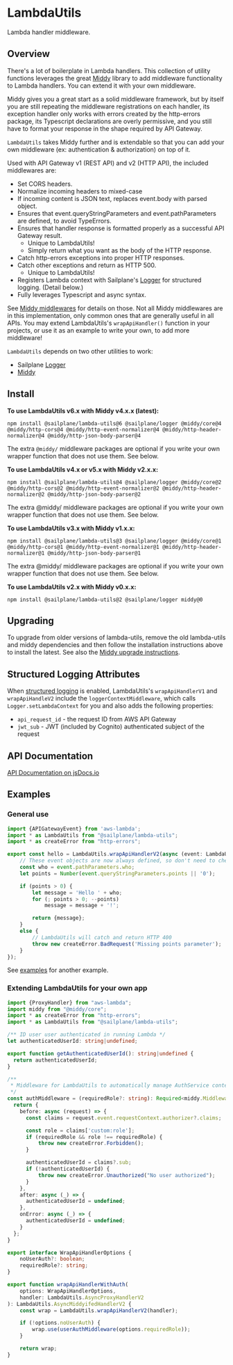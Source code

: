 # LambdaUtils

Lambda handler middleware.

## Overview

There's a lot of boilerplate in Lambda handlers. This collection of utility functions leverages the great
[Middy](https://middy.js.org) library to add middleware functionality to Lambda handlers.
You can extend it with your own middleware.

Middy gives you a great start as a solid middleware framework,
but by itself you are still repeating the middleware registrations
on each handler, its exception handler only works with errors created by the http-errors package,
its Typescript declarations are overly permissive,
and you still have to format your response in the shape required by API Gateway.

`LambdaUtils` takes Middy further and is extendable so that you can add your own middleware
(ex: authentication & authorization) on top of it.

Used with API Gateway v1 (REST API) and v2 (HTTP API), the included middlewares are:

- Set CORS headers.
- Normalize incoming headers to mixed-case
- If incoming content is JSON text, replaces event.body with parsed object.
- Ensures that event.queryStringParameters and event.pathParameters are defined, to avoid TypeErrors.
- Ensures that handler response is formatted properly as a successful API Gateway result.
   - Unique to LambdaUtils!
   - Simply return what you want as the body of the HTTP response.
- Catch http-errors exceptions into proper HTTP responses.
- Catch other exceptions and return as HTTP 500.
   - Unique to LambdaUtils!
- Registers Lambda context with Sailplane's [Logger](logger.md) for structured logging. (Detail below.)
- Fully leverages Typescript and async syntax.

See [Middy middlewares](https://middy.js.org/docs/category/middlewares) for details on those.
Not all Middy middlewares are in this implementation, only common ones that are generally useful in all
APIs. You may extend LambdaUtils's `wrapApiHandler()` function in your projects,
or use it as an example to write your own, to add more middleware!

`LambdaUtils` depends on two other utilities to work:

- Sailplane [Logger](logger.md)
- [Middy](https://middy.js.org)

## Install

**To use LambdaUtils v6.x with Middy v4.x.x (latest):**

```shell
npm install @sailplane/lambda-utils@6 @sailplane/logger @middy/core@4 @middy/http-cors@4 @middy/http-event-normalizer@4 @middy/http-header-normalizer@4 @middy/http-json-body-parser@4
```

The extra `@middy/` middleware packages are optional if you write your own wrapper function that does not use them.
See below.

**To use LambdaUtils v4.x or v5.x with Middy v2.x.x:**

```shell
npm install @sailplane/lambda-utils@4 @sailplane/logger @middy/core@2 @middy/http-cors@2 @middy/http-event-normalizer@2 @middy/http-header-normalizer@2 @middy/http-json-body-parser@2
```

The extra @middy/ middleware packages are optional if you write your own wrapper function that does not use them.
See below.

**To use LambdaUtils v3.x with Middy v1.x.x:**

```shell
npm install @sailplane/lambda-utils@3 @sailplane/logger @middy/core@1 @middy/http-cors@1 @middy/http-event-normalizer@1 @middy/http-header-normalizer@1 @middy/http-json-body-parser@1
```

The extra @middy/ middleware packages are optional if you write your own wrapper function that does not use them.
See below.

**To use LambdaUtils v2.x with Middy v0.x.x:**

```shell
npm install @sailplane/lambda-utils@2 @sailplane/logger middy@0
```

## Upgrading

To upgrade from older versions of lambda-utils, remove the old lambda-utils and middy dependencies
and then follow the installation instructions above to install the latest. See also the
[Middy upgrade instructions](https://middy.js.org/docs/category/upgrade).

## Structured Logging Attributes

When [structured logging](logger.md) is enabled, LambdaUtils's `wrapApiHandlerV1` and `wrapApiHandleV2`
include the `loggerContextMiddleware`, which calls `Logger.setLambdaContext` for you and also
adds the following properties:

- `api_request_id` - the request ID from AWS API Gateway
- `jwt_sub` - JWT (included by Cognito) authenticated subject of the request

## API Documentation

[API Documentation on jsDocs.io](https://www.jsdocs.io/package/@sailplane/lambda-utils)

## Examples

### General use

```ts
import {APIGatewayEvent} from 'aws-lambda';
import * as LambdaUtils from "@sailplane/lambda-utils";
import * as createError from "http-errors";

export const hello = LambdaUtils.wrapApiHandlerV2(async (event: LambdaUtils.APIGatewayProxyEvent) => {
    // These event objects are now always defined, so don't need to check for undefined. 🙂
    const who = event.pathParameters.who;
    let points = Number(event.queryStringParameters.points || '0');

    if (points > 0) {
        let message = 'Hello ' + who;
        for (; points > 0; --points)
            message = message + '!';

        return {message};
    }
    else {
        // LambdaUtils will catch and return HTTP 400
        throw new createError.BadRequest('Missing points parameter');
    }
});
```

See [examples](examples.md) for another example.

### Extending LambdaUtils for your own app

```ts
import {ProxyHandler} from "aws-lambda";
import middy from "@middy/core";
import * as createError from "http-errors";
import * as LambdaUtils from "@sailplane/lambda-utils";

/** ID user user authenticated in running Lambda */
let authenticatedUserId: string|undefined;

export function getAuthenticatedUserId(): string|undefined {
  return authenticatedUserId;
}

/**
 * Middleware for LambdaUtils to automatically manage AuthService context.
 */
const authMiddleware = (requiredRole?: string): Required<middy.MiddlewareObj> => {
  return {
    before: async (request) => {
      const claims = request.event.requestContext.authorizer?.claims;

      const role = claims['custom:role'];
      if (requiredRole && role !== requiredRole) {
          throw new createError.Forbidden();
      }

      authenticatedUserId = claims?.sub;
      if (!authenticatedUserId) {
          throw new createError.Unauthorized("No user authorized");
      }
    },
    after: async (_) => {
      authenticatedUserId = undefined;
    },
    onError: async (_) => {
      authenticatedUserId = undefined;
    }
  };
}

export interface WrapApiHandlerOptions {
    noUserAuth?: boolean;
    requiredRole?: string;
}

export function wrapApiHandlerWithAuth(
    options: WrapApiHandlerOptions,
    handler: LambdaUtils.AsyncProxyHandlerV2
): LambdaUtils.AsyncMiddyifedHandlerV2 {
    const wrap = LambdaUtils.wrapApiHandlerV2(handler);

    if (!options.noUserAuth) {
        wrap.use(userAuthMiddleware(options.requiredRole));
    }

    return wrap;
}
```
